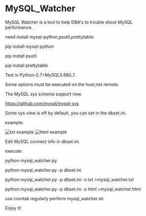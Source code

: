 # MySQL_Watcher
MySQL Watcher is a tool to help DBA's to trouble shoot MySQL performance.

need install mysql-python,psutil,prettytable:

pip install mysql-python

pip install psutil

pip install prettytable


Test in Python-2.7+MySQL5.6&5.7.

Some options must be executed on the host,not remote.

The MySQL sys schema support now.

https://github.com/mysql/mysql-sys

Some sys view is off by default, you can set in the dbset.ini.

example:

![txt example](https://github.com/kinghows/MySQL_Watcher/blob/master/txt.jpg)
![html example](https://github.com/kinghows/MySQL_Watcher/blob/master/html.jpg)

Edit MySQL connect info in dbset.ini.

execute:

python mysql_watcher.py

python mysql_watcher.py -p dbset.ini

python mysql_watcher.py -p dbset.ini -s txt >mysql_watcher.txt

python mysql_watcher.py -p dbset.ini -s html >mysql_watcher.html

use crontab regularly perform mysql_watcher.sh

Enjoy it! 

